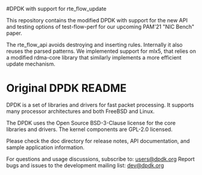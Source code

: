 #DPDK with support for rte\_flow\_update

This repository contains the modified DPDK with support for the new API and testing options of test-flow-perf for our upcoming PAM'21 "NIC Bench" paper.

The rte\_flow\_api avoids destroying and inserting rules. Internally it also reuses the parsed patterns. We implemented support for mlx5, that relies on a modified rdma-core library that similarly implements a more efficient update mechanism.

# Original DPDK README
DPDK is a set of libraries and drivers for fast packet processing.
It supports many processor architectures and both FreeBSD and Linux.

The DPDK uses the Open Source BSD-3-Clause license for the core libraries
and drivers. The kernel components are GPL-2.0 licensed.

Please check the doc directory for release notes,
API documentation, and sample application information.

For questions and usage discussions, subscribe to: users@dpdk.org
Report bugs and issues to the development mailing list: dev@dpdk.org
